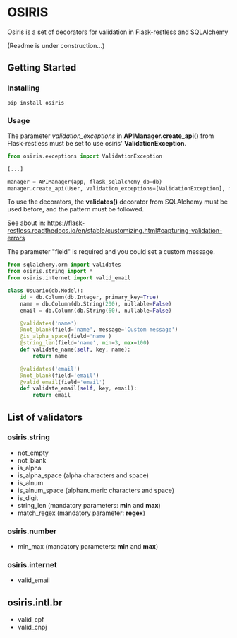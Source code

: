 # OSIRIS

Osiris is a set of decorators for validation in Flask-restless and SQLAlchemy

(Readme is under construction...)

## Getting Started

### Installing

```
pip install osiris
```

### Usage
The parameter *validation_exceptions* in **APIManager.create_api()**  from Flask-restless must be set to use osiris' **ValidationException**.

```python
from osiris.exceptions import ValidationException

[...]

manager = APIManager(app, flask_sqlalchemy_db=db)
manager.create_api(User, validation_exceptions=[ValidationException], methods=['GET', 'POST'])
```

To use the decorators, the **validates()** decorator from SQLAlchemy must be used before, and the pattern must be followed.


See about in: https://flask-restless.readthedocs.io/en/stable/customizing.html#capturing-validation-errors


The parameter "field" is required and you could set a custom message.
```python
from sqlalchemy.orm import validates
from osiris.string import *
from osiris.internet import valid_email

class Usuario(db.Model):
    id = db.Column(db.Integer, primary_key=True)
    name = db.Column(db.String(200), nullable=False)
    email = db.Column(db.String(60), nullable=False)

    @validates('name')
    @not_blank(field='name', message='Custom message')
    @is_alpha_space(field='name')
    @string_len(field='name', min=3, max=100)
    def validate_name(self, key, name):
        return name

    @validates('email')
    @not_blank(field='email')
    @valid_email(field='email')
    def validate_email(self, key, email):
        return email

``` 

## List of validators

### osiris.string
- not_empty
- not_blank
- is_alpha
- is_alpha_space (alpha characters and space)
- is_alnum
- is_alnum_space (alphanumeric characters and space)
- is_digit
- string_len (mandatory parameters: **min** and **max**)
- match_regex (mandatory parameter: **regex**) 

### osiris.number
- min_max (mandatory parameters: **min** and **max**)

### osiris.internet
- valid_email

## osiris.intl.br
- valid_cpf
- valid_cnpj